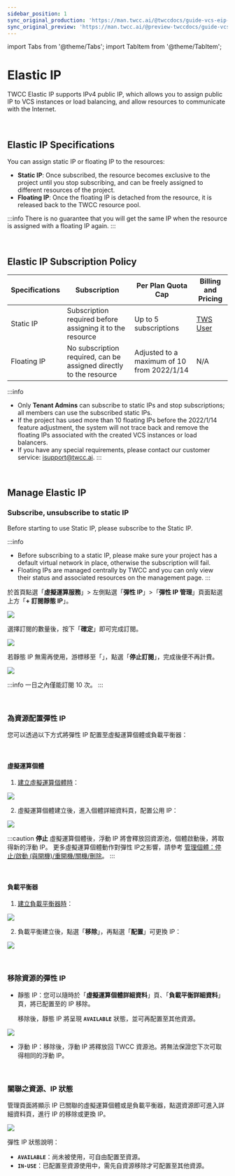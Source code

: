 ```yaml
---
sidebar_position: 1
sync_original_production: 'https://man.twcc.ai/@twccdocs/guide-vcs-eip-en'
sync_original_preview: 'https://man.twcc.ai/@preview-twccdocs/guide-vcs-eip-en'
---
```


import Tabs from '@theme/Tabs';
import TabItem from '@theme/TabItem';

# Elastic IP

TWCC Elastic IP supports IPv4 public IP, which allows you to assign public IP to VCS instances or load balancing, and allow resources to communicate with the Internet.

<br/>

## Elastic IP Specifications

You can assign static IP or floating IP to the resources:
- **Static IP**: Once subscribed, the resource becomes exclusive to the project until you stop subscribing, and can be freely assigned to different resources of the project.
- **Floating IP**: Once the floating IP is detached from the resource, it is released back to the TWCC resource pool.

:::info
There is no guarantee that you will get the same IP when the resource is assigned with a floating IP again.
:::

<br/>

## Elastic IP Subscription Policy

| Specifications | Subscription | Per Plan Quota Cap | Billing and Pricing |
| -------- | -------- | -------- | -------- |
| Static IP | Subscription required before assigning it to the resource | Up to 5 subscriptions | [TWS User](https://man.twcc.ai/@twsdocs/pricing-zh#%E5%BD%88%E6%80%A7-IP-Elastic-IP-EIP) |
| Floating IP | No subscription required, can be assigned directly to the resource | Adjusted to a maximum of 10 from 2022/1/14 | N/A |

:::info
- Only **Tenant Admins** can subscribe to static IPs and stop subscriptions; all members can use the subscribed static IPs.
- If the project has used more than 10 floating IPs before the 2022/1/14 feature adjustment, the system will not trace back and remove the floating IPs associated with the created VCS instances or load balancers.
- If you have any special requirements, please contact our customer service: <ins><a href = "mailto: isupport@twsc.ai">isupport@twcc.ai</a></ins>.
:::

<br/>

## Manage Elastic IP

### Subscribe, unsubscribe to static IP

Before starting to use Static IP, please subscribe to the Static IP.

:::info
- Before subscribing to a static IP, please make sure your project has a default virtual network in place, otherwise the subscription will fail.
- Floating IPs are managed centrally by TWCC and you can only view their status and associated resources on the management page.
:::



於首頁點選「**虛擬運算服務**」> 左側點選「**彈性 IP**」>「**彈性 IP 管理**」頁面點選上方「**+ 訂閱靜態 IP**」。


![](https://i.imgur.com/5y5Nidn.png)

選擇訂閱的數量後，按下「**確定**」即可完成訂閱。


![](https://cos.twcc.ai/SYS-MANUAL/uploads/upload_6823622c85310fbafc123c12841b5177.png)


若靜態 IP 無需再使用，游標移至「<i class="fa fa-ellipsis-v fa-20" aria-hidden="true"></i>」，點選「**停止訂閱**」，完成後便不再計費。


![](https://i.imgur.com/XsPPQKO.png)

:::info
一日之內僅能訂閱 10 次。
:::

<br/>


### 為資源配置彈性 IP

您可以透過以下方式將彈性 IP 配置至虛擬運算個體或負載平衡器：

<br/>

#### 虛擬運算個體

1. [建立虛擬運算個體時](https://man.twcc.ai/@twccdocs/guide-vcs-create-zh)：

![](https://cos.twcc.ai/SYS-MANUAL/uploads/upload_a9d407b8548c8f2e810d8f8f7a6ef3ea.png)



2. 虛擬運算個體建立後，進入個體詳細資料頁，配置公用 IP：

![](https://cos.twcc.ai/SYS-MANUAL/uploads/upload_8d0974fbe8afa4c91e2bb17b531928e5.png)

:::caution
**停止** 虛擬運算個體後，浮動 IP 將會釋放回資源池，個體啟動後，將取得新的浮動 IP。
更多虛擬運算個體動作對彈性 IP之影響，請參考 <ins>[管理個體：停止/啟動 (與開機)/重開機/關機/刪除](https://man.twcc.ai/@twccdocs/vcs-guide-manage-instance-zh)</ins>。
:::

<br/>

#### 負載平衡器

1. [建立負載平衡器時](https://man.twcc.ai/@twccdocs/guide-vcs-lbs-zh#建立負載平衡器)：

![](https://cos.twcc.ai/SYS-MANUAL/uploads/upload_8ca4c2cc4f7fdb6ab0586489b97b3c62.png)

2. 負載平衡建立後，點選「**移除**」，再點選「**配置**」可更換 IP：

![](https://cos.twcc.ai/SYS-MANUAL/uploads/upload_43c0ac03a6f857fe742165fe78b073ba.png)

<br/>

### 移除資源的彈性 IP

- 靜態 IP：您可以隨時於「**虛擬運算個體詳細資料**」頁、「**負載平衡詳細資料**」頁，將已配置至的 IP 移除。

  移除後，靜態 IP 將呈現 **`AVAILABLE`** 狀態，並可再配置至其他資源。

![](https://i.imgur.com/5Y78Qme.png)


- 浮動 IP：移除後，浮動 IP 將釋放回 TWCC 資源池。將無法保證您下次可取得相同的浮動 IP。

<br/>

### 關聯之資源、IP 狀態

管理頁面將顯示 IP 已關聯的虛擬運算個體或是負載平衡器，點選資源即可進入詳細資料頁，進行 IP 的移除或更換 IP。

![](https://cos.twcc.ai/SYS-MANUAL/uploads/upload_e70c949cfb824e12e969257d8d8189f5.png)


彈性 IP 狀態說明：

- **`AVAILABLE`**：尚未被使用，可自由配置至資源。
- **`IN-USE`**：已配置至資源使用中，需先自資源移除才可配置至其他資源。